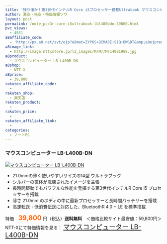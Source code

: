 ```yaml
---
title: '残り僅か！第3世代インテルR Core i5プロセッサー搭載Ultrabook マウスコンピューター LB-L400B-DN フレッツ光会員&#038;まとめて支払い限定特価39,800円！送料無料！'
author: 激安・格安・特価情報ツウ
layout: post
permalink: /note_pc/3r-core-i5ultrabook-lbl400bdn-39800.html
pvc_views:
  - 4551
a8affiliate_code:
  - 'http://px.a8.net/svt/ejp?a8mat=ZYP6S+8IMA3E+S1Q+BWGDT&amp;a8ejpredirect=http://nttxstore.jp/_II_QZX0006552'
a8image_link:
  - http://image.nttxstore.jp/l2_images/M/M7/M714081988.jpg
a8product:
  - マウスコンピューター LB-L400B-DN
a8shop:
  - NTT-X
a8price:
  - 39,800
rakuten_affiliate_code:
  - 
rakuten_shop:
  - 楽天店
rakuten_product:
  - 
rakuten_price:
  - 
rakuten_affiliate_link:
  - 
categories:
  - ノートPC
---
```

### マウスコンピューター LB-L400B-DN

<div class="img-bg2 img_L">
  <a title="マウスコンピューター LB-L400B-DN" href="http://px.a8.net/svt/ejp?a8mat=ZYP6S+8IMA3E+S1Q+BWGDT&a8ejpredirect=http://nttxstore.jp/_II_QZX0006552" target="_blank"><img src="http://i2.wp.com/image.nttxstore.jp/l2_images/M/M7/M714081988.jpg?resize=120%2C120" border="0" alt="マウスコンピューター LB-L400B-DN" style="border: 0pt none;" data-recalc-dims="1" /></a>
</div>

<!--more-->

  * 21.0mmの薄く使いやすいサイズの14型 ウルトラブック
  * シルバーの筐体が洗練されたイメージを主張
  * 長時間駆動でもパワフルな性能を発揮する第3世代インテルR Core i5 プロセッサーを搭載
  * 薄さ 21.0mm のボディの中に最新プロセッサーと長時間バッテリーを搭載
  * 高速転送・低消費伝送に対応した、BluetoothR 4.0 + LE を標準搭載

特価　<span style="color: #ff6600; font-size: 150%;"><strong>39,800</strong></span> 円（税込）**送料無料**　＜価格比較サイト最安値：59,800円＞  
NTT-Xにて特価情報を見る： <span style="font-size: 150%;"><a href="http://px.a8.net/svt/ejp?a8mat=ZYP6S+8IMA3E+S1Q+BWGDT&a8ejpredirect=http://nttxstore.jp/_II_QZX0006552" target="_blank">マウスコンピューター LB-L400B-DN</a></span>